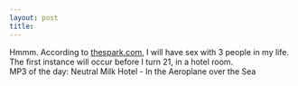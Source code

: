 ```yaml
---
layout: post
title: 
---
```


Hmmm. According to <a href="http://www.thespark.com/sextest/">thespark.com</a>, I will have sex with 3 people in my life. The first instance will occur before I turn 21, in a hotel room.<br>
MP3 of the day: Neutral Milk Hotel - In the Aeroplane over the Sea
